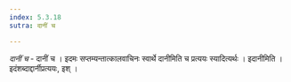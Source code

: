 ```yaml
---
index: 5.3.18
sutra: दानीं च

---
```

_दानीं च_ - दानीं च । इदमः सप्तम्यन्तात्कालवाचिनः स्वार्थे दानीमिति च प्रत्ययः स्यादित्यर्थः । इदानीमिति । इदंशब्दाद्दार्नीप्रत्ययः, इश् । 